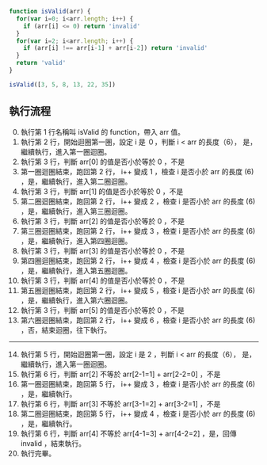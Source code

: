``` js
function isValid(arr) {
  for(var i=0; i<arr.length; i++) {
    if (arr[i] <= 0) return 'invalid'
  }
  for(var i=2; i<arr.length; i++) {
    if (arr[i] !== arr[i-1] + arr[i-2]) return 'invalid'
  }
  return 'valid'
}

isValid([3, 5, 8, 13, 22, 35])
```

## 執行流程
0. 執行第 1 行名稱叫 isValid 的 function，帶入 arr 值。
1. 執行第 2 行，開始迴圈第一圈，設定 i 是 ０，判斷 i < arr 的長度（6）， 是，繼續執行，進入第一圈迴圈。 
2. 執行第 3 行，判斷 arr[0] 的值是否小於等於 0 ，不是
3. 第一圈迴圈結束，跑回第 2 行， i++ 變成 1 ，檢查 i 是否小於 arr 的長度 (6) ，是，繼續執行，進入第二圈迴圈。
4. 執行第 3 行，判斷 arr[1] 的值是否小於等於 0 ，不是
5. 第二圈迴圈結束，跑回第 2 行， i++ 變成 2 ，檢查 i 是否小於 arr 的長度 (6) ，是，繼續執行，進入第三圈迴圈。
6. 執行第 3 行，判斷 arr[2] 的值是否小於等於 0 ，不是
7. 第三圈迴圈結束，跑回第 2 行， i++ 變成 3 ，檢查 i 是否小於 arr 的長度 (6) ，是，繼續執行，進入第四圈迴圈。
8. 執行第 3 行，判斷 arr[3] 的值是否小於等於 0 ，不是
9. 第四圈迴圈結束，跑回第 2 行， i++ 變成 4 ，檢查 i 是否小於 arr 的長度 (6) ，是，繼續執行，進入第五圈迴圈。
10. 執行第 3 行，判斷 arr[4] 的值是否小於等於 0 ，不是
11. 第五圈迴圈結束，跑回第 2 行， i++ 變成 5 ，檢查 i 是否小於 arr 的長度 (6) ，是，繼續執行，進入第六圈迴圈。
12. 執行第 3 行，判斷 arr[5] 的值是否小於等於 0 ，不是
13. 第六圈迴圈結束，跑回第 2 行， i++ 變成 6 ，檢查 i 是否小於 arr 的長度 (6) ，否，結束迴圈，往下執行。
---
14. 執行第 5 行，開始迴圈第一圈，設定 i 是 2 ，判斷 i < arr 的長度（6）， 是，繼續執行，進入第一圈迴圈。 
15. 執行第 6 行，判斷 arr[2] 不等於 arr[2-1=1] + arr[2-2=0] ，不是
16. 第一圈迴圈結束，跑回第 5 行， i++ 變成 3 ，檢查 i 是否小於 arr 的長度 (6) ，是，繼續執行。
17. 執行第 6 行，判斷 arr[3] 不等於 arr[3-1=2] + arr[3-2=1] ，不是
18. 第二圈迴圈結束，跑回第 5 行， i++ 變成 4 ，檢查 i 是否小於 arr 的長度 (6) ，是，繼續執行。
19. 執行第 6 行，判斷 arr[4] 不等於 arr[4-1=3] + arr[4-2=2] ，是，回傳 invalid ，結束執行。
20. 執行完畢。





